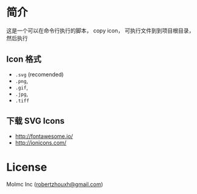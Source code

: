 # 简介

这是一个可以在命令行执行的脚本， copy icon， 可执行文件到到项目根目录， 然后执行

## Icon 格式

- `.svg` (recomended)
- `.png`,
- `.gif`, 
- `.jpg`, 
- `.tiff`

## 下载 SVG Icons

- http://fontawesome.io/
- http://ionicons.com/

# License

Molmc Inc (robertzhouxh@gmail.com)

